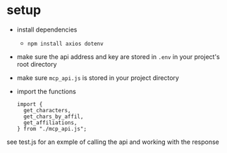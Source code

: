 # setup

*   install dependencies
    *   `npm install axios dotenv`
*   make sure the api address and key are stored in `.env` in your project's root directory
*   make sure `mcp_api.js` is stored in your project directory
*   import the functions

        import {
          get_characters,
          get_chars_by_affil,
          get_affiliations,
        } from "./mcp_api.js";

see test.js for an exmple of calling the api and working with the response
